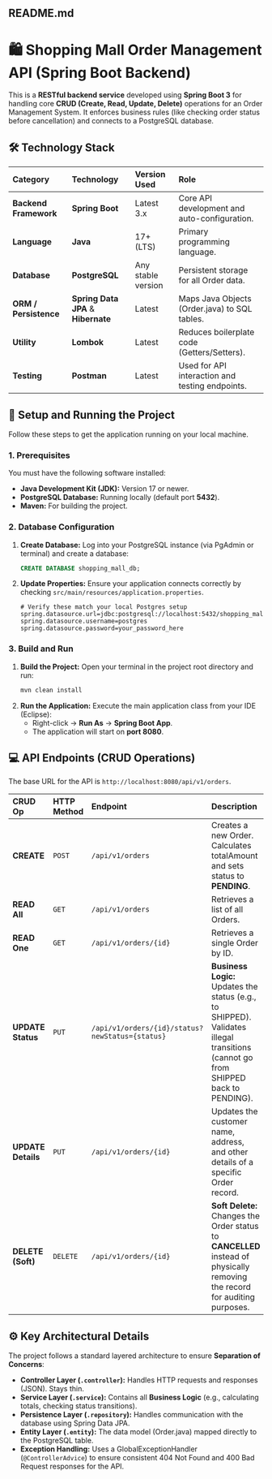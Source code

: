 ## README.md

# 🛍️ Shopping Mall Order Management API (Spring Boot Backend)

This is a **RESTful backend service** developed using **Spring Boot 3** for handling core **CRUD (Create, Read, Update, Delete)** operations for an Order Management System. It enforces business rules (like checking order status before cancellation) and connects to a PostgreSQL database.

## 🛠️ Technology Stack

| Category | Technology | Version Used | Role |
| :--- | :--- | :--- | :--- |
| **Backend Framework** | **Spring Boot** | Latest 3.x | Core API development and auto-configuration. |
| **Language** | **Java** | 17+ (LTS) | Primary programming language. |
| **Database** | **PostgreSQL** | Any stable version | Persistent storage for all Order data. |
| **ORM / Persistence** | **Spring Data JPA** & **Hibernate** | Latest | Maps Java Objects ($\text{Order.java}$) to SQL tables. |
| **Utility** | **Lombok** | Latest | Reduces boilerplate code (Getters/Setters). |
| **Testing** | **Postman** | Latest | Used for API interaction and testing endpoints. |

## 🚀 Setup and Running the Project

Follow these steps to get the application running on your local machine.

### 1\. Prerequisites

You must have the following software installed:

  * **Java Development Kit (JDK):** Version 17 or newer.
  * **PostgreSQL Database:** Running locally (default port **5432**).
  * **Maven:** For building the project.

### 2\. Database Configuration

1.  **Create Database:** Log into your PostgreSQL instance (via PgAdmin or terminal) and create a database:
    ```sql
    CREATE DATABASE shopping_mall_db;
    ```
2.  **Update Properties:** Ensure your application connects correctly by checking `src/main/resources/application.properties`.
    ```properties
    # Verify these match your local Postgres setup
    spring.datasource.url=jdbc:postgresql://localhost:5432/shopping_mall_db
    spring.datasource.username=postgres
    spring.datasource.password=your_password_here 
    ```

### 3\. Build and Run

1.  **Build the Project:** Open your terminal in the project root directory and run:
    ```bash
    mvn clean install
    ```
2.  **Run the Application:** Execute the main application class from your IDE (Eclipse):
      * Right-click $\rightarrow$ **Run As** $\rightarrow$ **Spring Boot App**.
      * The application will start on **port 8080**.

## 💻 API Endpoints (CRUD Operations)

The base URL for the API is `http://localhost:8080/api/v1/orders`.

| CRUD Op | HTTP Method | Endpoint | Description |
| :--- | :--- | :--- | :--- |
| **CREATE** | `POST` | `/api/v1/orders` | Creates a new Order. Calculates $\text{totalAmount}$ and sets $\text{status}$ to **PENDING**. |
| **READ All**| `GET` | `/api/v1/orders` | Retrieves a list of all Orders. |
| **READ One**| `GET` | `/api/v1/orders/{id}` | Retrieves a single Order by ID. |
| **UPDATE Status** | `PUT` | `/api/v1/orders/{id}/status?newStatus={status}` | **Business Logic:** Updates the status (e.g., to $\text{SHIPPED}$). Validates illegal transitions (cannot go from $\text{SHIPPED}$ back to $\text{PENDING}$). |
| **UPDATE Details** | `PUT` | `/api/v1/orders/{id}` | Updates the customer name, address, and other details of a specific Order record. |
| **DELETE (Soft)** | `DELETE` | `/api/v1/orders/{id}` | **Soft Delete:** Changes the Order $\text{status}$ to **CANCELLED** instead of physically removing the record for auditing purposes. |

## ⚙️ Key Architectural Details

The project follows a standard layered architecture to ensure **Separation of Concerns**:

  * **Controller Layer (`.controller`):** Handles HTTP requests and responses (JSON). Stays thin.
  * **Service Layer (`.service`):** Contains all **Business Logic** (e.g., calculating totals, checking status transitions).
  * **Persistence Layer (`.repository`):** Handles communication with the database using Spring Data JPA.
  * **Entity Layer (`.entity`):** The data model ($\text{Order.java}$) mapped directly to the PostgreSQL table.
  * **Exception Handling:** Uses a $\text{GlobalExceptionHandler}$ (`@ControllerAdvice`) to ensure consistent $\text{404 Not Found}$ and $\text{400 Bad Request}$ responses for the API.
